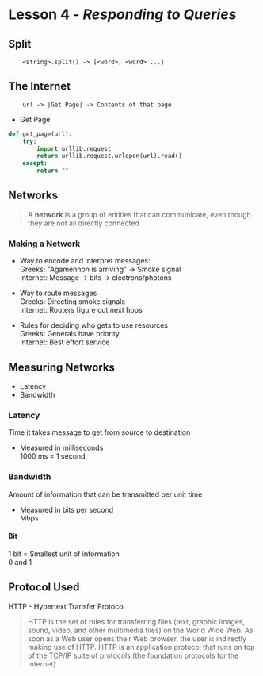 # Lesson 4 - _Responding to Queries_

## Split
``` 
    <string>.split() -> [<word>, <word> ...]
```

## The Internet
```
    url -> |Get Page| -> Contents of that page
```
- Get Page
```python
def get_page(url):
    try:
        import urllib.request
        return urllib.request.urlopen(url).read()
    except:
        return ""
```

## Networks
> A **network** is a group of entities that can communicate, even though they are not all directly connected

### Making a Network
- Way to encode and interpret messages:  
Greeks: "Agamennon is arriving" -> Smoke signal  
Internet: Message -> bits -> electrons/photons

- Way to route messages  
Greeks: Directing smoke signals  
Internet: Routers figure out next hops

- Rules for deciding who gets to use resources  
Greeks: Generals have priority  
Internet: Best effort service

## Measuring Networks
- Latency
- Bandwidth

### Latency
Time it takes message to get from source to destination
- Measured in milliseconds  
1000 ms  = 1 second

### Bandwidth
Amount of information that can be transmitted per unit time 
- Measured in bits per second  
Mbps

#### Bit
1 bit = Smallest unit of information  
0 and 1

## Protocol Used
HTTP - Hypertext Transfer Protocol 
>  HTTP is the set of rules for transferring files (text, graphic images, sound, video, and other multimedia files) on the World Wide Web. As soon as a Web user opens their Web browser, the user is indirectly making use of HTTP. HTTP is an application protocol that runs on top of the TCP/IP suite of protocols (the foundation protocols for the Internet).
